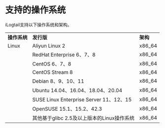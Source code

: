 # 支持的操作系统

iLogtail支持以下操作系统和架构。

|          |                                       |         |
| -------- | ------------------------------------- | ------- |
| **操作系统** | **发行版**                               | **架构**  |
| Linux    | Aliyun Linux 2                        | x86\_64 |
|          | RedHat Enterprise 6、7、8               | x86\_64 |
|          | CentOS 6、7、8                          | x86\_64 |
|          | CentOS Stream 8                       | x86\_64 |
|          | Debian 8、9、10、11                      | x86\_64 |
|          | Ubuntu 14.04、16.04、18.04、20.04        | x86\_64 |
|          | SUSE Linux Enterprise Server 11、12、15 | x86\_64 |
|          | OpenSUSE 15.1、15.2、42.3               | x86\_64 |
|          | 其他基于glibc 2.5及以上版本的Linux操作系统          | x86\_64 |
